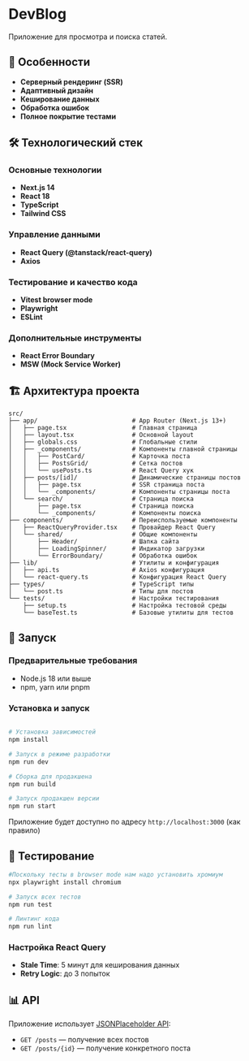 # DevBlog

Приложение для просмотра и поиска статей.

## 🚀 Особенности

- **Серверный рендеринг (SSR)**
- **Адаптивный дизайн**
- **Кеширование данных**
- **Обработка ошибок**
- **Полное покрытие тестами**

## 🛠 Технологический стек

### Основные технологии
- **Next.js 14**
- **React 18**
- **TypeScript**
- **Tailwind CSS**

### Управление данными
- **React Query (@tanstack/react-query)**
- **Axios**

### Тестирование и качество кода
- **Vitest browser mode**
- **Playwright**
- **ESLint**

### Дополнительные инструменты
- **React Error Boundary**
- **MSW (Mock Service Worker)**

## 🏗 Архитектура проекта

```
src/
├── app/                          # App Router (Next.js 13+)
│   ├── page.tsx                  # Главная страница
│   ├── layout.tsx                # Основной layout
│   ├── globals.css               # Глобальные стили
│   ├── _components/              # Компоненты главной страницы
│   │   ├── PostCard/             # Карточка поста
│   │   ├── PostsGrid/            # Сетка постов
│   │   └── usePosts.ts           # React Query хук
│   ├── posts/[id]/               # Динамические страницы постов
│   │   ├── page.tsx              # SSR страница поста
│   │   └── _components/          # Компоненты страницы поста
│   └── search/                   # Страница поиска
│       ├── page.tsx              # Страница поиска
│       └── _components/          # Компоненты поиска
├── components/                   # Переиспользуемые компоненты
│   ├── ReactQueryProvider.tsx    # Провайдер React Query
│   └── shared/                   # Общие компоненты
│       ├── Header/               # Шапка сайта
│       ├── LoadingSpinner/       # Индикатор загрузки
│       └── ErrorBoundary/        # Обработка ошибок
├── lib/                          # Утилиты и конфигурация
│   ├── api.ts                    # Axios конфигурация
│   └── react-query.ts            # Конфигурация React Query
├── types/                        # TypeScript типы
│   └── post.ts                   # Типы для постов
└── tests/                        # Настройки тестирования
    ├── setup.ts                  # Настройка тестовой среды
    └── baseTest.ts               # Базовые утилиты для тестов
```

## 🚀 Запуск

### Предварительные требования
- Node.js 18 или выше
- npm, yarn или pnpm

### Установка и запуск

```bash

# Установка зависимостей
npm install

# Запуск в режиме разработки
npm run dev

# Сборка для продакшена
npm run build

# Запуск продакшен версии
npm run start
```

Приложение будет доступно по адресу `http://localhost:3000` (как правило)

## 🧪 Тестирование

```bash
#Поскольку тесты в browser mode нам надо установить хромиум
npx playwright install chromium

# Запуск всех тестов
npm run test

# Линтинг кода
npm run lint
```


### Настройка React Query
- **Stale Time**: 5 минут для кеширования данных
- **Retry Logic**: до 3 попыток


## 📊 API

Приложение использует [JSONPlaceholder API](https://jsonplaceholder.typicode.com/):
- `GET /posts` — получение всех постов
- `GET /posts/{id}` — получение конкретного поста
